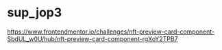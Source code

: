 # sup_jop3
https://www.frontendmentor.io/challenges/nft-preview-card-component-SbdUL_w0U/hub/nft-preview-card-component-rgXoY2TPB7
